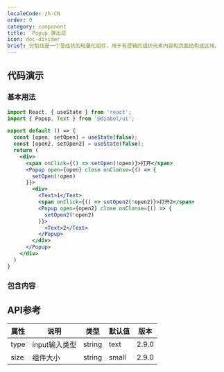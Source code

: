 ```yaml
---
localeCode: zh-CN
order: 0
category: component
title:  Popup 弹出层
icon: doc-divider 
brief: 分割线是一个呈线状的轻量化组件，用于有逻辑的组织元素内容和页面结构或区域。
---
```


## 代码演示

### 基本用法

```jsx live=true
import React, { useState } from 'react';
import { Popup, Text } from '@diabol/ui';

export default () => {
  const [open, setOpen] = useState(false);
  const [open2, setOpen2] = useState(false);
  return (
    <div>
      <span onClick={() => setOpen(!open)}>打开</span>
      <Popup open={open} close onClonse={() => {
        setOpen(!open)
      }}>
        <div>
          <Text>1</Text>
          <span onClick={() => setOpen2(!open2)}>打开2</span>
          <Popup open={open2} close onClonse={() => {
            setOpen2(!open2)
          }}>
            <Text>2</Text>
          </Popup>
        </div>
      </Popup>
    </div>
  )
}
```

### 包含内容


## API参考

| 属性       | 说明                                   | 类型             | 默认值   | 版本 |
|-----------|----------------------------------------|-----------------|---------|--------- |
| type      | input输入类型                           | string          | text    |2.9.0 |
| size      | 组件大小                                | string          | small   | 2.9.0 |
